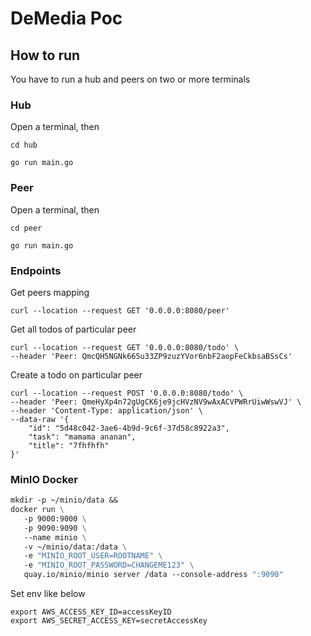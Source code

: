 # DeMedia Poc

## How to run

You have to run a hub and peers on two or more terminals

### Hub

Open a terminal, then

```shell
cd hub
```
```shell
go run main.go
```

### Peer

Open a terminal, then

```shell
cd peer
```
```shell
go run main.go
```

### Endpoints

Get peers mapping
```shell
curl --location --request GET '0.0.0.0:8080/peer'
```

Get all todos of particular peer
```shell
curl --location --request GET '0.0.0.0:8080/todo' \
--header 'Peer: QmcQH5NGNk665u33ZP9zuzYVor6nbF2aopFeCkbsaBSsCs'
```

Create a todo on particular peer
```shell
curl --location --request POST '0.0.0.0:8080/todo' \
--header 'Peer: QmeHyXp4n72gUgCK6je9jcHVzNV9wAxACVPWRrUiwWswVJ' \
--header 'Content-Type: application/json' \
--data-raw '{
    "id": "5d48c042-3ae6-4b9d-9c6f-37d58c8922a3",
    "task": "mamama ananan",
    "title": "7fhfhfh"
}'
```

### MinIO Docker

```dockerfile
mkdir -p ~/minio/data &&
docker run \
   -p 9000:9000 \
   -p 9090:9090 \
   --name minio \
   -v ~/minio/data:/data \
   -e "MINIO_ROOT_USER=ROOTNAME" \
   -e "MINIO_ROOT_PASSWORD=CHANGEME123" \
   quay.io/minio/minio server /data --console-address ":9090"
```

Set env like below

```shell
export AWS_ACCESS_KEY_ID=accessKeyID
export AWS_SECRET_ACCESS_KEY=secretAccessKey
```
